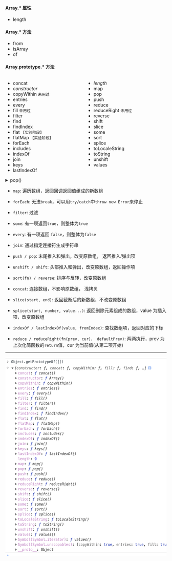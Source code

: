 #### Array.* 属性
* length
#### Array.* 方法
* from
* isArray
* of

#### Array.prototype.* 方法

<div style="display:flex;">
  <ul style="flex:1;">
    <li>concat</li>
    <li><i>constructor</i></li>
    <li>copyWithin <code>未用过</code></li>
    <li>entries</li>
    <li>every</li>
    <li>fill <code>未用过</code></li>
    <li>filter</li>
    <li>find</li>
    <li>findIndex</li>
    <li>flat <code>【实验阶段】</code></li>
    <li>flatMap <code>【实验阶段】</code></li>
    <li>forEach</li>
    <li>includes</li>
    <li>indexOf</li>
    <li>join</li>
    <li>keys</li>
    <li>lastIndexOf</li>
  </ul>
  <ul style="flex:1;">
    <li><i>length</i></li>
    <li>map</li>
    <li>pop</li>
    <li>push</li>
    <li>reduce</li>
    <li>reduceRight <code>未用过</code></li>
    <li>reverse</li>
    <li>shift</li>
    <li>slice</li>
    <li>some</li>
    <li>sort</li>
    <li>splice</li>
    <li>toLocaleString</li>
    <li>toString</li>
    <li>unshift</li>
    <li>values</li>
  </ul>
</div>

<details>
  <summary>pop()</summary>

  * 从数组中删除最后一个元素，并返回该元素的值。<br>
  * 此方法更改数组的长度。

  ```js
  var arr = [1,2,3]
  arr.pop() // 3
  arr // [1, 2]
  ```
</details>


* `map`: 遍历数组，返回回调返回值组成的新数组


* `forEach`: 无法`break`，可以用`try/catch`中`throw new Error`来停止


* `filter`: 过滤


* `some`: 有一项返回`true`，则整体为`true`


* `every`: 有一项返回 `false`，则整体为`false`


* `join`: 通过指定连接符生成字符串


* `push / pop`: 末尾推入和弹出，改变原数组， 返回推入/弹出项


* `unshift / shift`: 头部推入和弹出，改变原数组，返回操作项


* `sort(fn) / reverse`: 排序与反转，改变原数组


* `concat`: 连接数组，不影响原数组， 浅拷贝


* `slice(start, end)`: 返回截断后的新数组，不改变原数组


* `splice(start, number, value...)`: 返回删除元素组成的数组，value 为插入项，改变原数组


* `indexOf / lastIndexOf(value, fromIndex)`: 查找数组项，返回对应的下标


* `reduce / reduceRight(fn(prev, cur)， defaultPrev)`: 两两执行，prev 为上次化简函数的`return`值，cur 为当前值(从第二项开始)


<hr>
<img src="img/Array.prototype.*.png" width="600px" height="620px">
